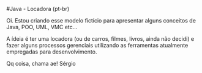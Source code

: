 #Java - Locadora (pt-br)

Oi. Estou criando esse modelo fictício para apresentar alguns conceitos de Java, POO, UML, VMC etc...

A ídeia é ter uma locadora (ou de carros, filmes, livros, ainda não decidi) e fazer alguns processos gerenciais utilizando as ferramentas atualmente empregadas para desenvolvimento.

Qq coisa, chama ae!
Sérgio
